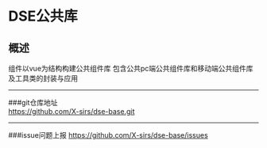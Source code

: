 #   DSE公共库
##  概述
   组件以vue为结构构建公共组件库 
   包含公共pc端公共组件库和移动端公共组件库及工具类的封装与应用
   ***
   ###git仓库地址  
      https://github.com/X-sirs/dse-base.git
   ***
   ###issue问题上报
      https://github.com/X-sirs/dse-base/issues